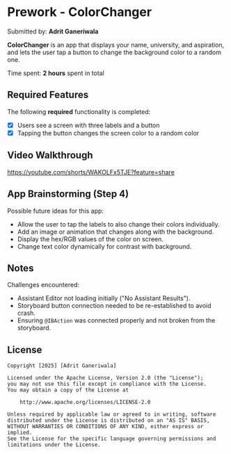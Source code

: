 # Prework - **ColorChanger**

Submitted by: **Adrit Ganeriwala**

**ColorChanger** is an app that displays your name, university, and aspiration, and lets the user tap a button to change the background color to a random one.

Time spent: **2 hours** spent in total

## Required Features

The following **required** functionality is completed:

- [x] Users see a screen with three labels and a button  
- [x] Tapping the button changes the screen color to a random color  

##  Video Walkthrough

https://youtube.com/shorts/WAKOLFx5TJE?feature=share

## App Brainstorming (Step 4)

Possible future ideas for this app:
- Allow the user to tap the labels to also change their colors individually.
- Add an image or animation that changes along with the background.
- Display the hex/RGB values of the color on screen.
- Change text color dynamically for contrast with background.

## Notes

Challenges encountered:
- Assistant Editor not loading initially ("No Assistant Results").
- Storyboard button connection needed to be re-established to avoid crash.
- Ensuring `@IBAction` was connected properly and not broken from the storyboard.



## License

    Copyright [2025] [Adrit Ganeriwala]

    Licensed under the Apache License, Version 2.0 (the "License");
    you may not use this file except in compliance with the License.
    You may obtain a copy of the License at

        http://www.apache.org/licenses/LICENSE-2.0

    Unless required by applicable law or agreed to in writing, software
    distributed under the License is distributed on an "AS IS" BASIS,
    WITHOUT WARRANTIES OR CONDITIONS OF ANY KIND, either express or implied.
    See the License for the specific language governing permissions and
    limitations under the License.
